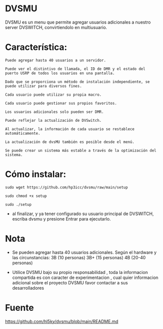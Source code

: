 # DVSMU 

DVSMU es un menu que permite agregar usuarios adicionales a nuestro server DVSWITCH, convirtiendolo en multiusuario.



# Característica:

    Puede agregar hasta 40 usuarios a un servidor.
    
    Puede ver el distintivo de llamada, el ID de DMR y el estado del puerto USRP de todos los usuarios en una pantalla.
    
    Dado que se proporciona un método de instalación independiente, se puede utilizar para diversos fines.
    
    Cada usuario puede utilizar su propia macro.
    
    Cada usuario puede gestionar sus propios favoritos.
    
    Los usuarios adicionales solo pueden ser DMR.
    
    Puede reflejar la actualización de DVSwitch.
    
    Al actualizar, la información de cada usuario se restablece automáticamente.
    
    La actualización de dvsMU también es posible desde el menú.
    
    Se puede crear un sistema más estable a través de la optimización del sistema.
    
#

# Cómo instalar:

    sudo wget https://github.com/hp3icc/dvsmu/raw/main/setup
    
    sudo chmod +x setup
    
    sudo ./setup
    
* al finalizar, y ya tener configurado su usuario principal de DVSWITCH, escriba dvsmu y presione Entrar para ejecutarlo. 

# Nota 

* Se pueden agregar hasta 40 usuarios adicionales. Según el hardware y las circunstancias: 3B (10 personas) 3B+ (15 personas) 4B (20-40 personas) 

* Utilice DVSMU bajo su propio responsabilidad , toda la informacion compartida es con caracter de experimentacion , cual quier informacion adicional sobre el proyecto DVSMU favor contactar a sus desarrolladores 

# Fuente

https://github.com/hl5ky/dvsmu/blob/main/README.md
